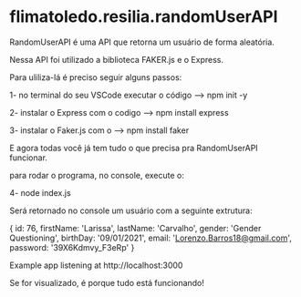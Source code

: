 # flimatoledo.resilia.randomUserAPI

RandomUserAPI é uma API que retorna um usuário de forma aleatória.

Nessa API foi utilizado a biblioteca FAKER.js e o Express. 

Para uliliza-lá é preciso seguir alguns passos:

1- no terminal do seu VSCode executar o código --> npm init -y 

2- instalar o Express com o codigo --> npm install express

3- instalar o Faker.js com o --> npm install faker

E agora todas você já tem tudo o que precisa pra RandomUserAPI funcionar. 

para rodar o programa, no console, execute o:

4- node index.js 


Será retornado no console um usuário com a seguinte extrutura: 

{
  id: 76,
  firstName: 'Larissa',
  lastName: 'Carvalho',
  gender: 'Gender Questioning',
  birthDay: '09/01/2021',
  email: 'Lorenzo.Barros18@gmail.com',
  password: '39X6Kdmvy_F3eRp'
}

Example app listening at http://localhost:3000


  
  
  Se for visualizado, é porque tudo está funcionando!
